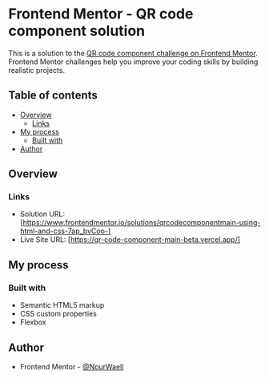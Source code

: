 # Frontend Mentor - QR code component solution

This is a solution to the [QR code component challenge on Frontend Mentor](https://www.frontendmentor.io/challenges/qr-code-component-iux_sIO_H). Frontend Mentor challenges help you improve your coding skills by building realistic projects.

## Table of contents

- [Overview](#overview)
  - [Links](#links)
- [My process](#my-process)
  - [Built with](#built-with)
- [Author](#author)

## Overview

### Links

- Solution URL: [https://www.frontendmentor.io/solutions/qrcodecomponentmain-using-html-and-css-7ap_bvCoo-]
- Live Site URL: [https://qr-code-component-main-beta.vercel.app/]

## My process

### Built with

- Semantic HTML5 markup
- CSS custom properties
- Flexbox

## Author

- Frontend Mentor - [@NourWaell](https://www.frontendmentor.io/profile/NourWaell)
